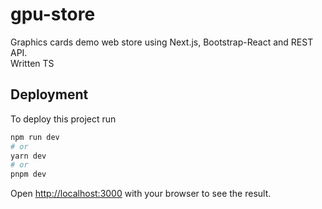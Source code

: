 
# gpu-store

Graphics cards demo web store using Next.js, Bootstrap-React and REST API.
<br>Written TS



## Deployment

To deploy this project run

```bash
npm run dev
# or
yarn dev
# or
pnpm dev
```

Open [http://localhost:3000](http://localhost:3000) with your browser to see the result.
